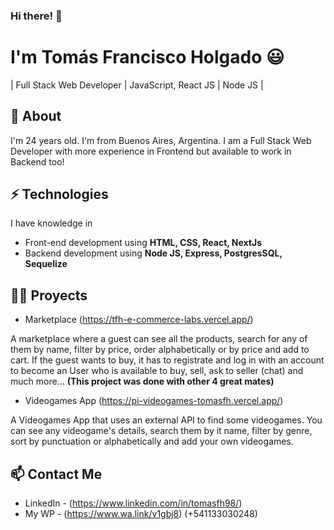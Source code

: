 ### Hi there! 👋

# I'm Tomás Francisco Holgado 😃
| Full Stack Web Developer | JavaScript, React JS | Node JS |

## 🧐 About
I'm 24 years old. I'm from Buenos Aires, Argentina. I am a Full Stack Web Developer with more experience in Frontend but available to work in Backend too!

## ⚡ Technologies
I have knowledge in
- Front-end development using **HTML, CSS, React, NextJs**
- Backend development using **Node JS, Express, PostgresSQL, Sequelize**

## 👨‍💻 Proyects

- Marketplace (https://tfh-e-commerce-labs.vercel.app/)

A marketplace where a guest can see all the products, search for any of them by name, filter by price, order alphabetically or by price and add to cart.
If the guest wants to buy, it has to registrate and log in with an account to become an User who is available to buy, sell, ask to seller (chat) and much more...
**(This project was done with other 4 great mates)**

- Videogames App (https://pi-videogames-tomasfh.vercel.app/)

A Videogames App that uses an external API to find some videogames. You can see any videogame's details, search them by it name, filter by genre, sort by punctuation or alphabetically and add your own videogames.

## 📫 Contact Me
- LinkedIn - (https://www.linkedin.com/in/tomasfh98/)
- My WP - (https://www.wa.link/v1gbj8) (+541133030248)

